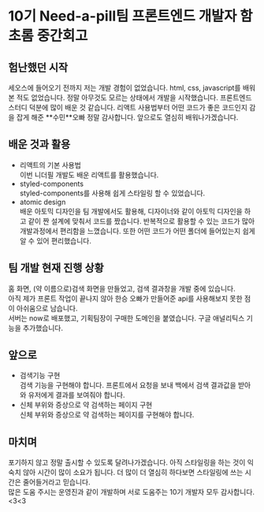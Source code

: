 <h1> 10기 Need-a-pill팀 프론트엔드 개발자 함초롬 중간회고 </h1>

<h2>험난했던 시작</h2>
세오스에 들어오기 전까지 저는 개발 경험이 없었습니다. html, css, javascript를 배워본 적도 없었습니다. 정말 아무것도 모르는 상태에서 개발을 시작했습니다. 
프론트엔드 스터디 덕분에 많이 배운 것 같습니다. 리액트 사용법부터 어떤 코드가 좋은 코드인지 감을 잡게 해준 **수민**오빠 정말 감사합니다. 앞으로도 열심히 배워나가겠습니다.

<h2>배운 것과 활용</h2>
<ul>
<li> 리액트의 기본 사용법</li>
이번 니더필 개발도 배운 리액트를 활용했습니다.
<li> styled-components </li>
styled-components를 사용해 쉽게 스타일링 할 수 있었습니다.
<li> atomic design </li>
배운 아토믹 디자인을 팀 개발에서도 활용해, 디자이너와 같이 아토믹 디자인을 하고 같이 짠 설계에 맞춰서 코드를 짰습니다. 반복적으로 활용할 수 있는 코드가 많아 개발과정에서 편리함을 느꼈습니다. 또한 어떤 코드가 어떤 폴더에 들어있는지 쉽게 알 수 있어 편리했습니다.
</ul>

<h2>팀 개발 현재 진행 상황</h2>
홈 화면, (약 이름으로)검색 화면을 만들었고, 검색 결과창을 개발 중에 있습니다.<br>
아직 제가 프론트 작업이 끝나지 않아 한승 오빠가 만들어준 api를 사용해보지 못한 점이 아쉬움으로 남습니다.<br>
서버는 now로 배포했고, 기획팀장이 구매한 도메인을 붙였습니다. 구글 애널리틱스 기능을 추가했습니다.<br>

<h2>앞으로</h2>
<ul>
<li>검색기능 구현</li>
검색 기능을 구현해야 합니다. 프론트에서 요청을 보내 백에서 검색 결과값을 받아와 유저에게 결과를 보여줘야 합니다. 
<li>신체 부위와 증상으로 약 검색하는 페이지 구현</li>
신체 부위와 증상으로 약 검색하는 페이지를 구현해야 합니다.<br>
</ul>

<h2>마치며</h2>
포기하지 않고 정말 출시할 수 있도록 달려나가겠습니다. 아직 스타일링을 하는 것이 익숙치 않아 시간이 많이 소요가 됩니다. 더 많이 더 열심히 하다보면 스타일링에 쓰는 시간은 줄어들거라고 믿습니다. <br>
많은 도움 주시는 운영진과 같이 개발하며 서로 도움주는 10기 개발자 모두 감사합니다. <3<3
